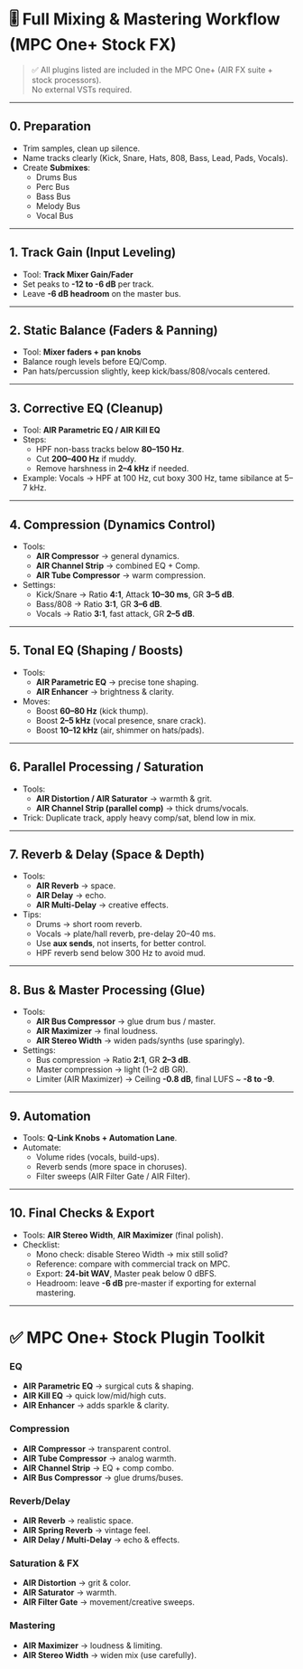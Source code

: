# 🎚️ Full Mixing & Mastering Workflow (MPC One+ Stock FX)

> ✅ All plugins listed are included in the MPC One+ (AIR FX suite + stock processors).  
> No external VSTs required.

---

## 0. Preparation
- Trim samples, clean up silence.  
- Name tracks clearly (Kick, Snare, Hats, 808, Bass, Lead, Pads, Vocals).  
- Create **Submixes**:
  - Drums Bus
  - Perc Bus
  - Bass Bus
  - Melody Bus
  - Vocal Bus  

---

## 1. Track Gain (Input Leveling)
- Tool: **Track Mixer Gain/Fader**  
- Set peaks to **-12 to -6 dB** per track.  
- Leave **-6 dB headroom** on the master bus.

---

## 2. Static Balance (Faders & Panning)
- Tool: **Mixer faders + pan knobs**  
- Balance rough levels before EQ/Comp.  
- Pan hats/percussion slightly, keep kick/bass/808/vocals centered.

---

## 3. Corrective EQ (Cleanup)
- Tool: **AIR Parametric EQ / AIR Kill EQ**  
- Steps:
  - HPF non-bass tracks below **80–150 Hz**.  
  - Cut **200–400 Hz** if muddy.  
  - Remove harshness in **2–4 kHz** if needed.  
- Example: Vocals → HPF at 100 Hz, cut boxy 300 Hz, tame sibilance at 5–7 kHz.

---

## 4. Compression (Dynamics Control)
- Tools:  
  - **AIR Compressor** → general dynamics.  
  - **AIR Channel Strip** → combined EQ + Comp.  
  - **AIR Tube Compressor** → warm compression.  
- Settings:
  - Kick/Snare → Ratio **4:1**, Attack **10–30 ms**, GR **3–5 dB**.  
  - Bass/808 → Ratio **3:1**, GR **3–6 dB**.  
  - Vocals → Ratio **3:1**, fast attack, GR **2–5 dB**.  

---

## 5. Tonal EQ (Shaping / Boosts)
- Tools:  
  - **AIR Parametric EQ** → precise tone shaping.  
  - **AIR Enhancer** → brightness & clarity.  
- Moves:
  - Boost **60–80 Hz** (kick thump).  
  - Boost **2–5 kHz** (vocal presence, snare crack).  
  - Boost **10–12 kHz** (air, shimmer on hats/pads).  

---

## 6. Parallel Processing / Saturation
- Tools:  
  - **AIR Distortion / AIR Saturator** → warmth & grit.  
  - **AIR Channel Strip (parallel comp)** → thick drums/vocals.  
- Trick: Duplicate track, apply heavy comp/sat, blend low in mix.

---

## 7. Reverb & Delay (Space & Depth)
- Tools:  
  - **AIR Reverb** → space.  
  - **AIR Delay** → echo.  
  - **AIR Multi-Delay** → creative effects.  
- Tips:
  - Drums → short room reverb.  
  - Vocals → plate/hall reverb, pre-delay 20–40 ms.  
  - Use **aux sends**, not inserts, for better control.  
  - HPF reverb send below 300 Hz to avoid mud.  

---

## 8. Bus & Master Processing (Glue)
- Tools:  
  - **AIR Bus Compressor** → glue drum bus / master.  
  - **AIR Maximizer** → final loudness.  
  - **AIR Stereo Width** → widen pads/synths (use sparingly).  
- Settings:
  - Bus compression → Ratio **2:1**, GR **2–3 dB**.  
  - Master compression → light (1–2 dB GR).  
  - Limiter (AIR Maximizer) → Ceiling **-0.8 dB**, final LUFS ~ **-8 to -9**.  

---

## 9. Automation
- Tools: **Q-Link Knobs + Automation Lane**.  
- Automate:
  - Volume rides (vocals, build-ups).  
  - Reverb sends (more space in choruses).  
  - Filter sweeps (AIR Filter Gate / AIR Filter).  

---

## 10. Final Checks & Export
- Tools: **AIR Stereo Width**, **AIR Maximizer** (final polish).  
- Checklist:
  - Mono check: disable Stereo Width → mix still solid?  
  - Reference: compare with commercial track on MPC.  
  - Export: **24-bit WAV**, Master peak below 0 dBFS.  
  - Headroom: leave **-6 dB** pre-master if exporting for external mastering.  

---

# ✅ MPC One+ Stock Plugin Toolkit

### EQ
- **AIR Parametric EQ** → surgical cuts & shaping.  
- **AIR Kill EQ** → quick low/mid/high cuts.  
- **AIR Enhancer** → adds sparkle & clarity.  

### Compression
- **AIR Compressor** → transparent control.  
- **AIR Tube Compressor** → analog warmth.  
- **AIR Channel Strip** → EQ + comp combo.  
- **AIR Bus Compressor** → glue drums/buses.  

### Reverb/Delay
- **AIR Reverb** → realistic space.  
- **AIR Spring Reverb** → vintage feel.  
- **AIR Delay / Multi-Delay** → echo & effects.  

### Saturation & FX
- **AIR Distortion** → grit & color.  
- **AIR Saturator** → warmth.  
- **AIR Filter Gate** → movement/creative sweeps.  

### Mastering
- **AIR Maximizer** → loudness & limiting.  
- **AIR Stereo Width** → widen mix (use carefully).  



